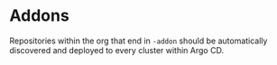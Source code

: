 # Addons

Repositories within the org that end in `-addon` should be automatically discovered and deployed to every cluster within Argo CD.
